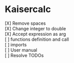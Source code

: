 ﻿# Kaisercalc


[X] Remove spaces  
[X] Change integer to double  
[X] Accept expression as arg  
[ ] functions definition and call  
[ ] imports  
[ ] User manual  
[ ] Resolve TODOs  
